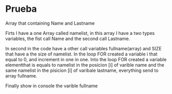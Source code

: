 # Prueba

Array that containing Name and Lastname

Firts I have a one Array called namelist, in this array I have a two types variables, the fist call Name and the second call Lastname.

In second in the code have a other call variables fullname(array) and SIZE that have a the size of namelist. In the loop FOR created a variable i that equal to 0, and increment in one in one. Into the loop FOR created a variable elementthat is equals to namelist in the posicion [i] of varible name and the same namelist in the pisicion [i] of varibale lastname, everything send to array fullname.

Finally show in console the varible fullname
